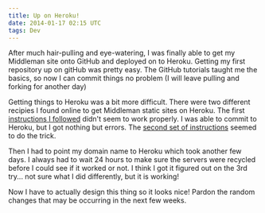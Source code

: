 ```yaml
---
title: Up on Heroku!
date: 2014-01-17 02:15 UTC
tags: Dev
---
```


After much hair-pulling and eye-watering, I was finally able to get my Middleman site onto GitHub and deployed on to Heroku. Getting my first repository up on gitHub was pretty easy. The GitHub tutorials taught me the basics, so now I can commit things no problem (I will leave pulling and forking for another day)

Getting things to Heroku was a bit more difficult. There were two different recipies I found online to get Middleman static sites on Heroku. The first [instructions I followed](http://uncluttah.com/blogging-with-middleman-and-heroku.html) didn't seem to work properly. I was able to commit to Heroku, but I got nothing but errors. The [second set of instructions](http://randomerrata.com/post/56163474367/middleman-on-heroku) seemed to do the trick.

Then I had to point my domain name to Heroku which took another few days. I always had to wait 24 hours to make sure the servers were recycled before I could see if it worked or not. I think I got it figured out on the 3rd try... not sure what I did differently, but it is working!

Now I have to actually design this thing so it looks nice! Pardon the random changes that may be occurring in the next few weeks.